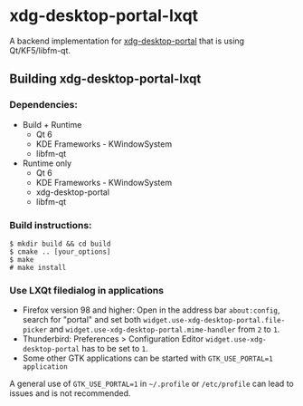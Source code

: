 # xdg-desktop-portal-lxqt

A backend implementation for [xdg-desktop-portal](http://github.com/flatpak/xdg-desktop-portal)
that is using Qt/KF5/libfm-qt.

## Building xdg-desktop-portal-lxqt

### Dependencies:
- Build + Runtime
  - Qt 6
  - KDE Frameworks - KWindowSystem
  - libfm-qt
- Runtime only
  - Qt 6
  - KDE Frameworks - KWindowSystem
  - xdg-desktop-portal
  - libfm-qt

### Build instructions:
```
$ mkdir build && cd build
$ cmake .. [your_options]
$ make
# make install
```
### Use LXQt filedialog in applications

* Firefox version 98 and higher:  Open in the address bar `about:config`, search for "portal" and set both `widget.use-xdg-desktop-portal.file-picker` and `widget.use-xdg-desktop-portal.mime-handler`  from `2` to `1`.
* Thunderbird: Preferences > Configuration Editor `widget.use-xdg-desktop-portal` has to be set to `1`.
* Some other GTK applications can be started with `GTK_USE_PORTAL=1 application`

A general use of `GTK_USE_PORTAL=1` in `~/.profile` or `/etc/profile` can lead to issues and
 is not recommended.
